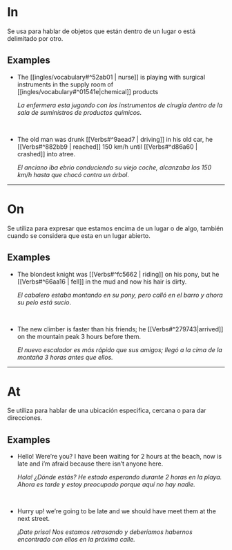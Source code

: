 # In

Se usa para hablar de objetos que están dentro de un lugar o está delimitado por otro.

## Examples

- The [[ingles/vocabulary#^52ab01 | nurse]] is playing with surgical instruments in the supply room of [[ingles/vocabulary#^01541e|chemical]] products

	 *La enfermera esta jugando con los instrumentos de cirugía dentro de la sala de suministros de productos químicos.*

<br>

- The old man was drunk [[Verbs#^9aead7 | driving]] in his old car, he [[Verbs#^882bb9 | reached]] 150 km/h until [[Verbs#^d86a60 | crashed]] into atree.
 
	*El anciano iba ebrio conduciendo su viejo coche, alcanzaba los 150 km/h hasta que chocó contra un árbol*.

---

# On

Se utiliza para expresar que estamos encima de un lugar o de algo, también cuando se considera que esta en un lugar abierto.

## Examples

- The blondest knight was [[Verbs#^fc5662 | riding]] on his pony, but he [[Verbs#^66aa16 | fell]] in the mud and now his hair is dirty.
	
	*El cabalero estaba montando en su pony, pero calló en el barro y ahora su pelo está sucio*.

<br>

- The new climber is faster than his friends; he [[Verbs#^279743|arrived]] on the mountain peak 3 hours before them.

	*El nuevo escalador es más rápido que sus amigos; llegó a la cima de la montaña 3 horas antes que ellos.*

---

# At

Se utiliza para hablar de una ubicación especifica, cercana o para dar direcciones. 

## Examples

- Hello! Were’re you? I have been waiting for 2 hours at the beach, now is late and i’m afraid because there isn’t anyone here.

	*Hola! ¿Dónde estás? He estado esperando durante 2 horas en la playa. Ahora es tarde y estoy preocupado porque aquí no hay nadie.*

<br>

- Hurry up! we’re going to be late and we should have meet them at the next street.

	*¡Date prisa! Nos estamos retrasando y deberíamos habernos encontrado con ellos en la próxima calle.*